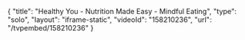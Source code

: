 {
    "title": "Healthy You - Nutrition Made Easy - Mindful Eating",
    "type": "solo",
    "layout": "iframe-static",
    "videoId": "158210236",
    "url": "\/tvpembed\/158210236"
}